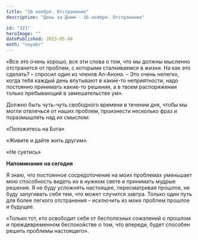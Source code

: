 ```yaml
---
title: "16 ноября. Отстранение"
description: "День за Днем - 16 ноября. Отстранение"

id: "321"
heroImage: ""
datePublished: 2023-05-04
moth: "noyabr"
---
```


«Все это очень хорошо, все эти слова о том, что мы должны мысленно отстранится
от проблем, с которыми сталкиваемся в жизни. На как это сделать? – спросил
один из членов Ал-Анона. – Это очень нелегко, когда тебя каждый день впутывают
в какие-то неприятности, надо постоянно принимать какие-то решения, а в твоем
распоряжении только пребывающий в замешательстве ум».

Должно быть чуть-чуть свободного времени в течении дня, чтобы мы могли
отвлечься от наших проблем, произнести несколько фраз и поразмышлять над их
смыслом:

«Положитесь на Бога»

«Живите и дайте жить другим»

«Не суетись»

**Напоминание на сегодня**

Я знаю, что постоянное сосредоточение на моих проблемах уменьшает мою
способность видеть их в нужном свете и принимать мудрые решения. Я не буду
усложнять настоящее, пересматривая прошлое, не буду запугивать себя тем, что
может случится завтра. Только один путь для более легкого отстранения –
исключить из моих проблем прошлое и будущее.

«Только тот, кто освободит себя от бесполезных сожалений о прошлом и
преждевременном беспокойстве о том, что впереди, будет способен решить
проблемы настоящего».
